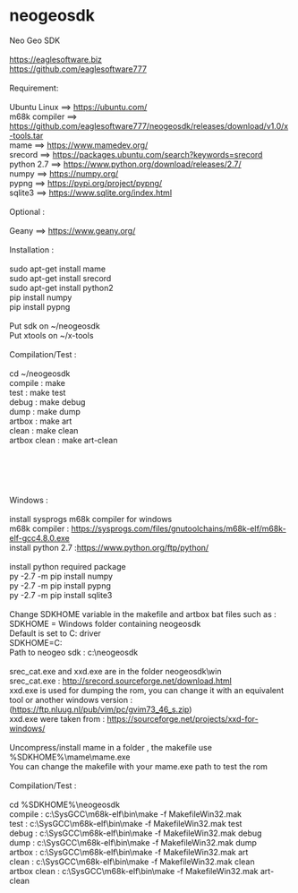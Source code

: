 # neogeosdk
Neo Geo SDK
<br/>
<br/>
https://eaglesoftware.biz
<br/>
https://github.com/eaglesoftware777
<br/>
<br/>
Requirement:
<br/>
 <br/>
Ubuntu Linux   ==> https://ubuntu.com/
<br/>
m68k compiler  ==> https://github.com/eaglesoftware777/neogeosdk/releases/download/v1.0/x-tools.tar
<br/>
mame           ==> https://www.mamedev.org/
<br/>
srecord        ==> https://packages.ubuntu.com/search?keywords=srecord
<br/>
python 2.7     ==> https://www.python.org/download/releases/2.7/
<br/>
numpy          ==> https://numpy.org/
<br/>
pypng          ==> https://pypi.org/project/pypng/
<br/>
sqlite3        ==> https://www.sqlite.org/index.html
<br/>
<br/>
Optional :
<br/>
<br/>
Geany          ==> https://www.geany.org/
<br/>
<br/>
Installation :
<br/><br/>
sudo apt-get install mame<br/>
sudo apt-get install srecord<br/>
sudo apt-get install python2<br/>
pip install numpy<br/>
pip install pypng<br/><br/>
Put sdk    on ~/neogeosdk<br/>
Put xtools on ~/x-tools<br/>
<br/>
Compilation/Test : <br/><br/>
cd ~/neogeosdk<br/>
compile      : make<br/>
test         : make test<br/>
debug        : make debug<br/>
dump         : make dump<br/>
artbox       : make art<br/>
clean        : make clean<br/>
artbox clean : make art-clean<br/>
<br/>
<br/>
<br/>
#
Windows : 
<br/>
<br/>
install sysprogs m68k compiler for windows
<br/>
m68k compiler : https://sysprogs.com/files/gnutoolchains/m68k-elf/m68k-elf-gcc4.8.0.exe
<br/>
install python 2.7  :https://www.python.org/ftp/python/
<br/>
<br/>
install python required package
<br/>
py -2.7 -m pip install numpy
<br/>
py -2.7 -m pip install pypng
<br/>
py -2.7 -m pip install sqlite3
<br/>
<br/>
Change SDKHOME variable in the makefile and artbox bat files such as :
<br/>
SDKHOME = Windows folder containing  neogeosdk 
<br/>
Default is set to C: driver
<br/>
SDKHOME=C: 
<br/>
Path to neogeo sdk : c:\neogeosdk
<br/>
<br/>
srec_cat.exe and xxd.exe are in the folder neogeosdk\win 
<br/>
srec_cat.exe  : http://srecord.sourceforge.net/download.html
<br/>
xxd.exe is used for  dumping the rom, you can change it with an equivalent tool or another windows version :  (https://ftp.nluug.nl/pub/vim/pc/gvim73_46_s.zip)
<br/>
xxd.exe were taken from :  https://sourceforge.net/projects/xxd-for-windows/ 
<br/>
<br/>
Uncompress/install mame in a folder , the makefile use %SDKHOME%\mame\mame.exe
<br/>
You can change the makefile with your mame.exe path to test the rom
<br/>
<br/>
Compilation/Test : <br/><br/>
cd %SDKHOME%\neogeosdk<br/>
compile : c:\SysGCC\m68k-elf\bin\make -f MakefileWin32.mak
<br/>
test : c:\SysGCC\m68k-elf\bin\make -f MakefileWin32.mak test
<br/>
debug : c:\SysGCC\m68k-elf\bin\make -f MakefileWin32.mak debug
<br/>
dump : c:\SysGCC\m68k-elf\bin\make -f MakefileWin32.mak dump
<br/>
artbox : c:\SysGCC\m68k-elf\bin\make -f MakefileWin32.mak art
<br/>
clean : c:\SysGCC\m68k-elf\bin\make -f MakefileWin32.mak clean
<br/>
artbox clean : c:\SysGCC\m68k-elf\bin\make -f MakefileWin32.mak art-clean





